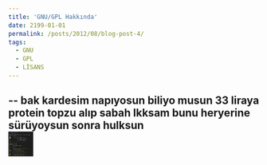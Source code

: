 ```yaml
---
title: 'GNU/GPL Hakkında'
date: 2199-01-01
permalink: /posts/2012/08/blog-post-4/
tags:
  - GNU
  - GPL
  - LİSANS
---
```



--
bak kardesim napıyosun biliyo musun 33 liraya protein topzu alıp sabah lkksam bunu heryerine sürüyoysun sonra hulksun
<br/><img src="/images/bubblegirdi.jpg" width="50" height="50">
--

